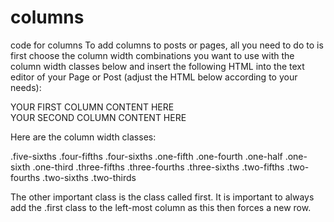 # columns
code for columns
To add columns to posts or pages, all you need to do to is first choose the column width combinations you want to use with the column width classes below and insert the following HTML into the text editor of your Page or Post  (adjust the HTML below according to your needs):

<div class="one-half first">YOUR FIRST COLUMN CONTENT HERE</div>
<div class="one-half">YOUR SECOND COLUMN CONTENT HERE</div>

Here are the column width classes:

.five-sixths
.four-fifths
.four-sixths
.one-fifth
.one-fourth
.one-half
.one-sixth
.one-third
.three-fifths
.three-fourths
.three-sixths
.two-fifths
.two-fourths
.two-sixths
.two-thirds

The other important class is the class called first. It is important to always add the .first class to the left-most column as this then forces a new row.

